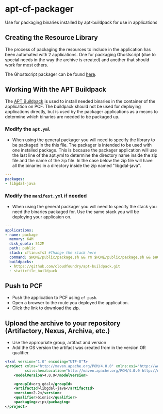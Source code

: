 # apt-cf-packager
Use for packaging binaries installed by apt-buildpack for use in applications

## Creating the Resource Library

The process of packaging the resources to include in the application has been automated with 2 applications. One for packaging Ghostscript (due to special needs in the way the archive is created) and another that should work for most others.

The Ghostscript packager can be found [here](https://github.com/bstarke/ghostscript-packager).

## Working With the APT Buildpack

The [APT Buildpack](https://github.com/cloudfoundry/apt-buildpack) is used to install needed binaries in the container of the application on PCF.  The buildpack should not be used for deploying applications directly, but is used by the packager applications as a means to determine which binaries are needed to be packaged up.

### Modify the `apt.yml`

- When using the general packager you will need to specify the library to be packaged in the this file. The packager is intended to be used with one installed package. This is because the packager application will use the last line of the apt.yml to determine the directory name inside the zip file and the name of the zip file. In the case below the zip file will have all the binaries in a directory inside the zip named "libgdal-java".

```yml
---
packages:
- libgdal-java
```

### Modify the `manifest.yml` if needed

- When using the general packager you will need to specify the stack you need the binaries packaged for. Use the same stack you will be deploying your applicaion on.

```yml
---
applications:
- name: package
  memory: 64M
  disk_quota: 512M
  path: public
  stack: cflinuxfs3 #Change the stack here
  command: $HOME/public/package.sh && rm $HOME/public/package.sh && $HOME/boot.sh
  buildpacks:
  - https://github.com/cloudfoundry/apt-buildpack.git
  - staticfile_buildpack
```

## Push to PCF

- Push the application to PCF using `cf push`.
- Open a browser to the route you deployed the application.
- Click the link to download the zip.

## Upload the archive to your repository (Artifactory, Nexus, Archiva, etc.)

- Use the appropriate group, artifact and version
- Add the OS version the artifact was created from in the version OR qualifier.

```xml
<?xml version="1.0" encoding="UTF-8"?>
<project xmlns="http://maven.apache.org/POM/4.0.0" xmlns:xsi="http://www.w3.org/2001/XMLSchema-instance"
         xsi:schemaLocation="http://maven.apache.org/POM/4.0.0 http://maven.apache.org/xsd/maven-4.0.0.xsd">
    <modelVersion>4.0.0</modelVersion>

    <groupId>org.gdal</groupId>
    <artifactId>libgdal-java</artifactId>
    <version>2.2</version>
    <qualifier>bionic</qualifier>
    <packaging>zip</packaging>
</project>
```